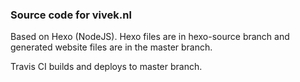 ### Source code for vivek.nl

Based on Hexo (NodeJS). Hexo files are in hexo-source branch and generated website files are in the master branch.

Travis CI builds and deploys to master branch.
